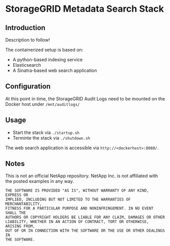 # StorageGRID Metadata Search Stack

## Introduction

Description to follow!

The containerized setup is based on:

* A python-based indexing service
* Elasticsearch
* A Sinatra-based web search application

## Configuration

At this point in time, the StorageGRID Audit Logs need to be mounted on the Docker host under `/mnt/auditlogs/`

## Usage

* Start the stack via `./startup.sh`
* Terminte the stack via `./shutdown.sh`

The web search application is accessible via `http://<dockerhost>:8080/`.

## Notes
This is not an official NetApp repository. NetApp Inc. is not affiliated with the posted examples in any way.

```
THE SOFTWARE IS PROVIDED "AS IS", WITHOUT WARRANTY OF ANY KIND, EXPRESS OR
IMPLIED, INCLUDING BUT NOT LIMITED TO THE WARRANTIES OF MERCHANTABILITY,
FITNESS FOR A PARTICULAR PURPOSE AND NONINFRINGEMENT. IN NO EVENT SHALL THE
AUTHORS OR COPYRIGHT HOLDERS BE LIABLE FOR ANY CLAIM, DAMAGES OR OTHER
LIABILITY, WHETHER IN AN ACTION OF CONTRACT, TORT OR OTHERWISE, ARISING FROM,
OUT OF OR IN CONNECTION WITH THE SOFTWARE OR THE USE OR OTHER DEALINGS IN
THE SOFTWARE.
```
